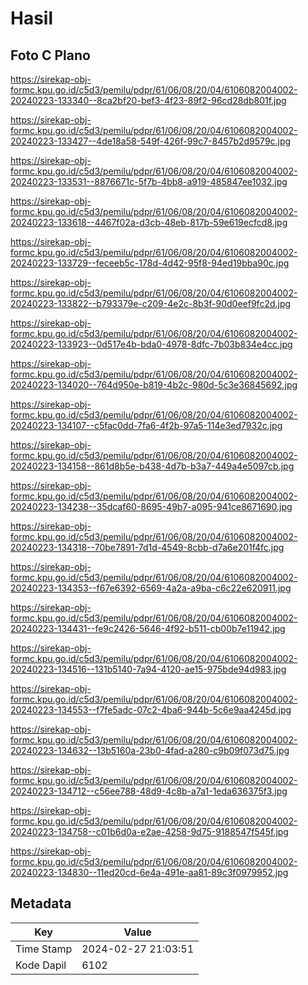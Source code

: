 # Hasil

## Foto C Plano

https://sirekap-obj-formc.kpu.go.id/c5d3/pemilu/pdpr/61/06/08/20/04/6106082004002-20240223-133340--8ca2bf20-bef3-4f23-89f2-96cd28db801f.jpg

https://sirekap-obj-formc.kpu.go.id/c5d3/pemilu/pdpr/61/06/08/20/04/6106082004002-20240223-133427--4de18a58-549f-426f-99c7-8457b2d9579c.jpg

https://sirekap-obj-formc.kpu.go.id/c5d3/pemilu/pdpr/61/06/08/20/04/6106082004002-20240223-133531--8876671c-5f7b-4bb8-a919-485847ee1032.jpg

https://sirekap-obj-formc.kpu.go.id/c5d3/pemilu/pdpr/61/06/08/20/04/6106082004002-20240223-133618--4467f02a-d3cb-48eb-817b-59e619ecfcd8.jpg

https://sirekap-obj-formc.kpu.go.id/c5d3/pemilu/pdpr/61/06/08/20/04/6106082004002-20240223-133729--feceeb5c-178d-4d42-95f8-94ed19bba90c.jpg

https://sirekap-obj-formc.kpu.go.id/c5d3/pemilu/pdpr/61/06/08/20/04/6106082004002-20240223-133822--b793379e-c209-4e2c-8b3f-90d0eef9fc2d.jpg

https://sirekap-obj-formc.kpu.go.id/c5d3/pemilu/pdpr/61/06/08/20/04/6106082004002-20240223-133923--0d517e4b-bda0-4978-8dfc-7b03b834e4cc.jpg

https://sirekap-obj-formc.kpu.go.id/c5d3/pemilu/pdpr/61/06/08/20/04/6106082004002-20240223-134020--764d950e-b819-4b2c-980d-5c3e36845692.jpg

https://sirekap-obj-formc.kpu.go.id/c5d3/pemilu/pdpr/61/06/08/20/04/6106082004002-20240223-134107--c5fac0dd-7fa6-4f2b-97a5-114e3ed7932c.jpg

https://sirekap-obj-formc.kpu.go.id/c5d3/pemilu/pdpr/61/06/08/20/04/6106082004002-20240223-134158--861d8b5e-b438-4d7b-b3a7-449a4e5097cb.jpg

https://sirekap-obj-formc.kpu.go.id/c5d3/pemilu/pdpr/61/06/08/20/04/6106082004002-20240223-134238--35dcaf60-8695-49b7-a095-941ce8671690.jpg

https://sirekap-obj-formc.kpu.go.id/c5d3/pemilu/pdpr/61/06/08/20/04/6106082004002-20240223-134318--70be7891-7d1d-4549-8cbb-d7a6e201f4fc.jpg

https://sirekap-obj-formc.kpu.go.id/c5d3/pemilu/pdpr/61/06/08/20/04/6106082004002-20240223-134353--f67e6392-6569-4a2a-a9ba-c6c22e620911.jpg

https://sirekap-obj-formc.kpu.go.id/c5d3/pemilu/pdpr/61/06/08/20/04/6106082004002-20240223-134431--fe9c2426-5646-4f92-b511-cb00b7e11942.jpg

https://sirekap-obj-formc.kpu.go.id/c5d3/pemilu/pdpr/61/06/08/20/04/6106082004002-20240223-134516--131b5140-7a94-4120-ae15-975bde94d983.jpg

https://sirekap-obj-formc.kpu.go.id/c5d3/pemilu/pdpr/61/06/08/20/04/6106082004002-20240223-134553--f7fe5adc-07c2-4ba6-944b-5c6e9aa4245d.jpg

https://sirekap-obj-formc.kpu.go.id/c5d3/pemilu/pdpr/61/06/08/20/04/6106082004002-20240223-134632--13b5160a-23b0-4fad-a280-c9b09f073d75.jpg

https://sirekap-obj-formc.kpu.go.id/c5d3/pemilu/pdpr/61/06/08/20/04/6106082004002-20240223-134712--c56ee788-48d9-4c8b-a7a1-1eda636375f3.jpg

https://sirekap-obj-formc.kpu.go.id/c5d3/pemilu/pdpr/61/06/08/20/04/6106082004002-20240223-134758--c01b6d0a-e2ae-4258-9d75-9188547f545f.jpg

https://sirekap-obj-formc.kpu.go.id/c5d3/pemilu/pdpr/61/06/08/20/04/6106082004002-20240223-134830--11ed20cd-6e4a-491e-aa81-89c3f0979952.jpg


## Metadata

| Key        | Value               |
| ---------- | ------------------- |
| Time Stamp | 2024-02-27 21:03:51 |
| Kode Dapil | 6102                |



